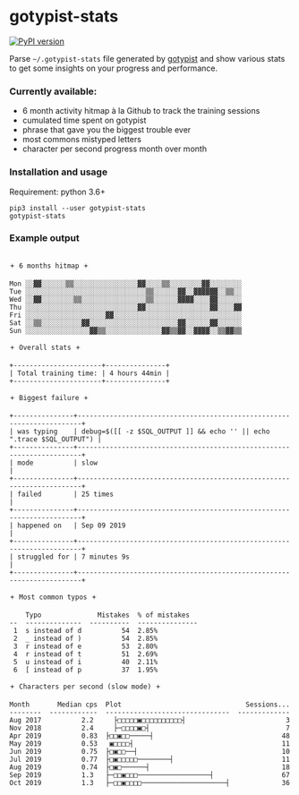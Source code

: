 # gotypist-stats

[![PyPI version](https://img.shields.io/pypi/v/gotypist-stats.svg)](https://pypi.org/project/gotypist-stats/)

Parse `~/.gotypist-stats` file generated by [gotypist](https://github.com/pb-/gotypist) and show various stats to get some insights on your progress and performance.

### Currently available:

- 6 month activity hitmap à la Github to track the training sessions
- cumulated time spent on gotypist
- phrase that gave you the biggest trouble ever
- most commons mistyped letters
- character per second progress month over month

### Installation and usage

Requirement: python 3.6+

```shell
pip3 install --user gotypist-stats
gotypist-stats
```

### Example output

```

🟄 6 months hitmap 🟄

Mon ░░▓▓░░░░░░▒▒░░░░░░░░░░░░░░░░▓▓░░░░▒▒░░░░░░░░▓▓░░░░░░░░
Tue ░░░░░░░░░░░░░░░░░░░░░░░░░░░░░░▒▒░░░░░░▓▓░░▓▓▓▓▓▓░░▒▒░░
Wed ░░▓▓░░░░░░░░▒▒░░░░░░░░░░░░░░░░▒▒░░░░░░▓▓▓▓░░░░▓▓░░░░░░
Thu ░░░░░░░░░░░░░░░░░░░░░░░░░░░░▓▓░░░░░░░░░░░░░░░░▓▓░░░░▓▓
Fri ░░░░░░░░░░░░░░░░░░░░▓▓░░░░░░░░░░░░░░░░░░░░░░░░░░░░░░░░
Sat ░░▒▒░░░░░░░░░░▓▓░░░░░░░░░░░░░░░░░░░░░░▓▓░░░░░░▓▓░░░░░░
Sun ░░░░░░░░░░░░░░░░▓▓▒▒░░░░░░░░░░░░░░▓▓▒▒▓▓░░▓▓▓▓░░▒▒▓▓▒▒

🟄 Overall stats 🟄

+----------------------+---------------+
| Total training time: | 4 hours 44min |
+----------------------+---------------+

🟄 Biggest failure 🟄

+---------------+-----------------------------------------------------------------------+
| was typing    | debug=$([[ -z $SQL_OUTPUT ]] && echo '' || echo ".trace $SQL_OUTPUT") |
+---------------+-----------------------------------------------------------------------+
| mode          | slow                                                                  |
+---------------+-----------------------------------------------------------------------+
| failed        | 25 times                                                              |
+---------------+-----------------------------------------------------------------------+
| happened on   | Sep 09 2019                                                           |
+---------------+-----------------------------------------------------------------------+
| struggled for | 7 minutes 9s                                                          |
+---------------+-----------------------------------------------------------------------+

🟄 Most common typos 🟄

    Typo              Mistakes  % of mistakes
--  --------------  ----------  ---------------
 1  s instead of d          54  2.85%
 2  _ instead of )          54  2.85%
 3  r instead of e          53  2.80%
 4  r instead of t          51  2.69%
 5  u instead of i          40  2.11%
 6  [ instead of p          37  1.95%

🟄 Characters per second (slow mode) 🟄

Month       Median cps  Plot                               Sessions...
--------  ------------  -------------------------------  -------------
Aug 2017          2.2     ├□□□□□▣□□□□□□□□□□┤                         3
Nov 2018          2.4     ├─□□□□▣□┤                                  7
Apr 2019          0.83  ├□□▣□□─────┤                                48
May 2019          0.53   ▣□□□□┤                                     11
Jun 2019          0.75  ├□▣□□──┤                                    10
Jul 2019          0.77  ├□▣□□□□□────────┤                           11
Aug 2019          0.74  ├□▣□──────┤                                 18
Sep 2019          1.3   ├─□□▣□□□──────────────────┤                 67
Oct 2019          1.3   ├─□□▣□□□□─────────────────────┤             36

```
